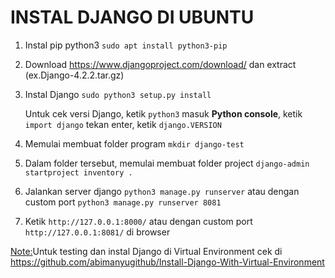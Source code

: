 # INSTAL DJANGO DI UBUNTU
1. Instal pip python3 ```sudo apt install python3-pip```
2. Download https://www.djangoproject.com/download/ dan extract (ex.Django-4.2.2.tar.gz)
3. Instal Django ```sudo python3 setup.py install```

   Untuk cek versi Django, ketik ```python3``` masuk **Python console**, ketik ```import django``` tekan enter, ketik ```django.VERSION```

4. Memulai membuat folder program ```mkdir django-test```
5. Dalam folder tersebut, memulai membuat folder project ```django-admin startproject inventory .```
6. Jalankan server django ```python3 manage.py runserver``` atau dengan custom port ```python3 manage.py runserver 8081```
7. Ketik ```http://127.0.0.1:8000/``` atau dengan custom port ```http://127.0.0.1:8081/``` di browser

<ins>Note:</ins>Untuk testing dan instal Django di Virtual Environment cek di https://github.com/abimanyugithub/Install-Django-With-Virtual-Environment 
